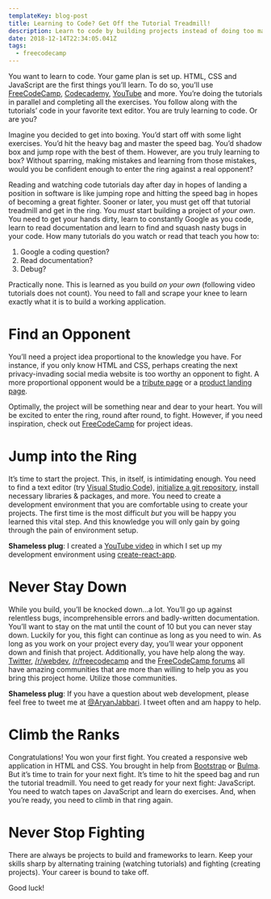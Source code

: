 ```yaml
---
templateKey: blog-post
title: Learning to Code? Get Off the Tutorial Treadmill!
description: Learn to code by building projects instead of doing too many tutorials.
date: 2018-12-14T22:34:05.041Z
tags:
  - freecodecamp
---
```

You want to learn to code. Your game plan is set up. HTML, CSS and JavaScript are the first things you’ll learn. To do so, you’ll use [FreeCodeCamp](freecodecamp.org), [Codecademy](codecademy.com), [YouTube](https://www.youtube.com/channel/UCERIxMohPPYmwjtHF3DdlJQ) and more. You’re doing the tutorials in parallel and completing all the exercises. You follow along with the tutorials’ code in your favorite text editor. You are truly learning to code. Or are you?

Imagine you decided to get into boxing. You’d start off with some light exercises. You’d hit the heavy bag and master the speed bag. You’d shadow box and jump rope with the best of them. However, are you truly learning to box? Without sparring, making mistakes and learning from those mistakes, would you be confident enough to enter the ring against a real opponent?

Reading and watching code tutorials day after day in hopes of landing a position in software is like jumping rope and hitting the speed bag in hopes of becoming a great fighter. Sooner or later, you must get off that tutorial treadmill and get in the ring. You _must_ start building a project of _your own_. You need to get your hands dirty, learn to constantly Google as you code, learn to read documentation and learn to find and squash nasty bugs in your code. How many tutorials do you watch or read that teach you how to:

1. Google a coding question?
2. Read documentation?
3. Debug?

Practically none.  This is learned as you build _on your own_ (following video tutorials does not count). You need to fall and scrape your knee to learn exactly what it is to build a working application.

# Find an Opponent

You’ll need a project idea proportional to the knowledge you have. For instance, if you only know HTML and CSS, perhaps creating the next privacy-invading social media website is too worthy an opponent to fight. A more proportional opponent would be a [tribute page](https://learn.freecodecamp.org/responsive-web-design/responsive-web-design-projects/build-a-tribute-page) or a [product landing page](https://learn.freecodecamp.org/responsive-web-design/responsive-web-design-projects/build-a-product-landing-page).

Optimally, the project will be something near and dear to your heart. You will be excited to enter the ring, round after round, to fight. However, if you need inspiration, check out [FreeCodeCamp](https://learn.freecodecamp.org/responsive-web-design/responsive-web-design-projects) for project ideas.

# Jump into the Ring

It’s time to start the project. This, in itself, is intimidating enough. You need to find a text editor (try [Visual Studio Code](https://code.visualstudio.com/)), [initialize a git repository](https://git-scm.com/docs/git-init), install necessary libraries & packages, and more.  You need to create a development environment that you are comfortable using to create your projects. The first time is the most difficult _but_ you will be happy you learned this vital step. And this knowledge you will only gain by going through the pain of environment setup.

**Shameless plug**: I created a [YouTube video](https://www.youtube.com/watch?v=3QngsWA9IEE) in which I set up my development environment using [create-react-app](https://facebook.github.io/create-react-app/).

# Never Stay Down

While you build, you’ll be knocked down…a lot. You’ll go up against relentless bugs, incomprehensible errors and badly-written documentation. You’ll want to stay on the mat until the count of 10 but you can never stay down. Luckily for you, this fight can continue as long as you need to win. As long as you work on your project every day, you’ll wear your opponent down and finish that project. Additionally, you have help along the way. [Twitter](https://twitter.com/aryanjabbari), [/r/webdev,](https://reddit.com/r/webdev) [/r/freecodecamp](https://www.reddit.com/r/freecodecamp) and the [FreeCodeCamp forums](https://www.freecodecamp.org/forum/) all have amazing communities that are more than willing to help you as you bring this project home. Utilize those communities.

**Shameless plug**: If you have a question about web development, please feel free to tweet me at [@AryanJabbari](https://twitter.com/aryanjabbari). I tweet often and am happy to help.

# Climb the Ranks

Congratulations! You won your first fight. You created a responsive web application in HTML and CSS. You brought in help from [Bootstrap](https://getbootstrap.com/) or [Bulma](https://bulma.io/). But it’s time to train for your next fight. It’s time to hit the speed bag and run the tutorial treadmill. You need to get ready for your next fight: JavaScript. You need to watch tapes on JavaScript and learn do exercises. And, when you’re ready, you need to climb in that ring again.

# Never Stop Fighting

There are always be projects to build and frameworks to learn. Keep your skills sharp by alternating training (watching tutorials) and fighting (creating projects). Your career is bound to take off.

Good luck!
